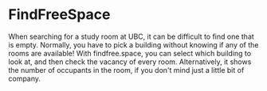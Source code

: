 # FindFreeSpace

When searching for a study room at UBC, it can be difficult to find one that is empty. Normally, you have to pick a building without knowing if any of the rooms are available! With findfree.space, you can select which building to look at, and then check the vacancy of every room. Alternatively, it shows the number of occupants in the room, if you don't mind just a little bit of company.
